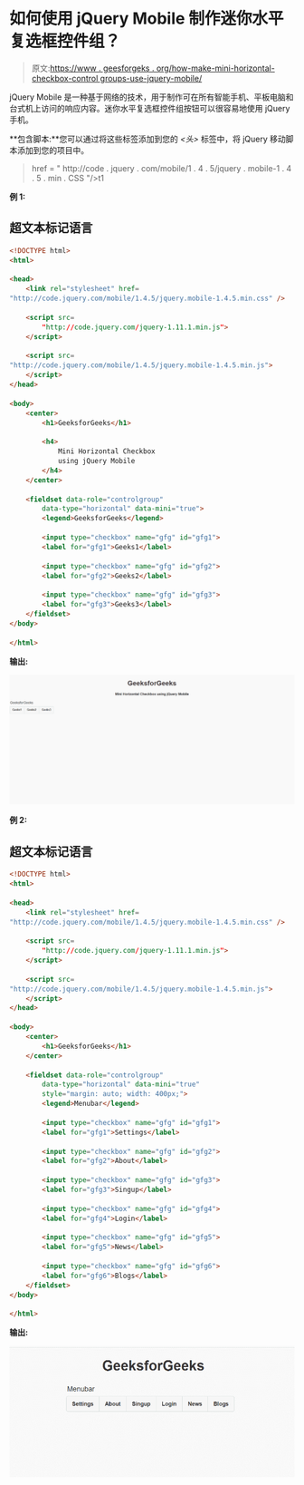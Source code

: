 # 如何使用 jQuery Mobile 制作迷你水平复选框控件组？

> 原文:[https://www . geesforgeks . org/how-make-mini-horizontal-checkbox-control groups-use-jquery-mobile/](https://www.geeksforgeeks.org/how-to-make-mini-horizontal-checkbox-controlgroups-using-jquery-mobile/)

jQuery Mobile 是一种基于网络的技术，用于制作可在所有智能手机、平板电脑和台式机上访问的响应内容。迷你水平复选框控件组按钮可以很容易地使用 jQuery 手机。

**包含脚本:**您可以通过将这些标签添加到您的 *<头>* 标签中，将 jQuery 移动脚本添加到您的项目中。

> <link rel="”stylesheet”<br/">href = " http://code . jquery . com/mobile/1 . 4 . 5/jquery . mobile-1 . 4 . 5 . min . CSS "/>t1<src = " http://code . jquery . com/jquery-1 . 11 . 1 . min . js "></script>

**例 1:**

## 超文本标记语言

```html
<!DOCTYPE html>
<html>

<head>
    <link rel="stylesheet" href=
"http://code.jquery.com/mobile/1.4.5/jquery.mobile-1.4.5.min.css" />

    <script src=
        "http://code.jquery.com/jquery-1.11.1.min.js">
    </script>

    <script src=
"http://code.jquery.com/mobile/1.4.5/jquery.mobile-1.4.5.min.js">
    </script>
</head>

<body>
    <center>
        <h1>GeeksforGeeks</h1>

        <h4>
            Mini Horizontal Checkbox 
            using jQuery Mobile
        </h4>
    </center>

    <fieldset data-role="controlgroup" 
        data-type="horizontal" data-mini="true">
        <legend>GeeksforGeeks</legend>

        <input type="checkbox" name="gfg" id="gfg1">
        <label for="gfg1">Geeks1</label>

        <input type="checkbox" name="gfg" id="gfg2">
        <label for="gfg2">Geeks2</label>

        <input type="checkbox" name="gfg" id="gfg3">
        <label for="gfg3">Geeks3</label>
    </fieldset>
</body>

</html>
```

**输出:**

![](img/947faf97fdf43e253756c024df24bdf6.png)

**例 2:**

## 超文本标记语言

```html
<!DOCTYPE html>
<html>

<head>
    <link rel="stylesheet" href=
"http://code.jquery.com/mobile/1.4.5/jquery.mobile-1.4.5.min.css" />

    <script src=
        "http://code.jquery.com/jquery-1.11.1.min.js">
    </script>

    <script src=
"http://code.jquery.com/mobile/1.4.5/jquery.mobile-1.4.5.min.js">
    </script>
</head>

<body>
    <center>
        <h1>GeeksforGeeks</h1>
    </center>

    <fieldset data-role="controlgroup" 
        data-type="horizontal" data-mini="true" 
        style="margin: auto; width: 400px;">
        <legend>Menubar</legend>

        <input type="checkbox" name="gfg" id="gfg1">
        <label for="gfg1">Settings</label>

        <input type="checkbox" name="gfg" id="gfg2">
        <label for="gfg2">About</label>

        <input type="checkbox" name="gfg" id="gfg3">
        <label for="gfg3">Singup</label>

        <input type="checkbox" name="gfg" id="gfg4">
        <label for="gfg4">Login</label>

        <input type="checkbox" name="gfg" id="gfg5">
        <label for="gfg5">News</label>

        <input type="checkbox" name="gfg" id="gfg6">
        <label for="gfg6">Blogs</label>
    </fieldset>
</body>

</html>
```

**输出:**

![](img/df3a0fe7a718021038d2f1c41861b163.png)